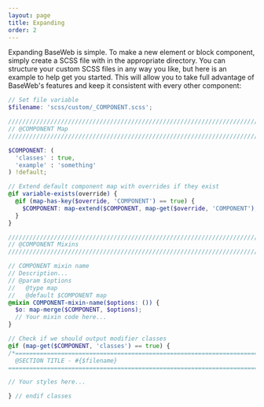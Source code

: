 ```yaml
---
layout: page
title: Expanding
order: 2
---
```


Expanding BaseWeb is simple. To make a new element or block component, simply create a SCSS file with in the appropriate directory. You can structure your custom SCSS files in any way you like, but here is an example to help get you started. This will allow you to take full advantage of BaseWeb's features and keep it consistent with every other component:

```scss
// Set file variable
$filename: 'scss/custom/_COMPONENT.scss';

////////////////////////////////////////////////////////////////////////////////
// @COMPONENT Map
////////////////////////////////////////////////////////////////////////////////

$COMPONENT: (
  'classes' : true,
  'example' : 'something'
) !default;

// Extend default component map with overrides if they exist
@if variable-exists(override) {
  @if (map-has-key($override, 'COMPONENT') == true) {
    $COMPONENT: map-extend($COMPONENT, map-get($override, 'COMPONENT'), true);
  }
}

////////////////////////////////////////////////////////////////////////////////
// @COMPONENT Mixins
////////////////////////////////////////////////////////////////////////////////

// COMPONENT mixin name
// Description...
// @param $options
//   @type map
//   @default $COMPONENT map
@mixin COMPONENT-mixin-name($options: ()) {
  $o: map-merge($COMPONENT, $options);
  // Your mixin code here...
}

// Check if we should output modifier classes
@if (map-get($COMPONENT, 'classes') == true) {
/*==============================================================================
  @SECTION TITLE - #{$filename}
==============================================================================*/

// Your styles here...

} // endif classes
```
